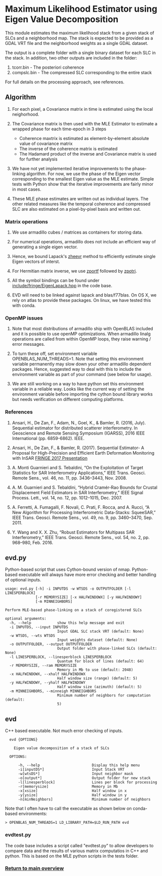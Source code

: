 # Maximum Likelihood Estimator using Eigen Value Decomposition

This module estimates the maximum likelihood stack from a given stack of SLCs and a neighborhood map. The stack is expected to be provided as a GDAL VRT file and the neighborhood weights as a single GDAL dataset. 

The output is a complete folder with a single binary dataset for each SLC in the stack. In addition, two other outputs are included in the folder:

1) tcorr.bin - The posteriori coherence
2) compslc.bin - The compressed SLC corresponding to the entire stack


For full details on the processing approach, see references.

## Algorithm

1. For each pixel, a Covariance matrix in time is estimated using the local neighorhood.

2. The Covariance matrix is then used with the MLE Estimator to estimate a wrapped phase for each time-epoch in 3 steps
    - Coherence maxtrix is estimated as element-by-element absolute value of covariance matrix
    - The inverse of the coherence matrix is estimated
    - The Hadamard product of the inverse and Covariance matrix is used for further analysis

3. We have not yet implemented iterative improvements to the phase-linking algorithm. For now, we use the phase of the Eigen vector corresponding to the smallest Eigen value as the MLE estimate. Simple tests with Python show that the iterative improvements are fairly minor in most cases.

4. These MLE phase estimates are written out as individual layers. The other related measures like the temporal coherence and compressed SLC are also estimated on a pixel-by-pixel basis and written out.


### Matrix operations

1. We use armadillo cubes / matrices as containers for storing data.

2. For numerical operations, armadillo does not include an efficient way of generating a single eigen vector.

3. Hence, we bound Lapack's [zheevr](http://www.netlib.org/lapack/explore-html/d9/dd2/zheevr_8f.html) method to efficiently estimate single Eigen vectors of interst. 

4. For Hermitian matrix inverse, we use [zportf](http://www.netlib.org/lapack/explore-3.1.1-html/zpotrf.f.html) followed by [zpotri](http://www.netlib.org/lapack/explore-3.1.1-html/zpotri.f.html).

5. All the symbol bindings can be found under [include/fringe/EigenLapack.hpp](../../../include/fringe/EigenLapack.hpp) in the code base. 

6. EVD will need to be linked against lapack and blas/f77blas. On OS X, we rely on atlas to provide these packages. On linux, we have tested this with conda. 


### OpenMP issues

1. Note that most distributions of armadillo ship with OpenBLAS included and it is possible to use openMP optimizations. When armadillo linalg operations are called from within OpenMP loops, they raise warning / error messages. 

2. To turn these off, set environment variable OPENBLAS_NUM_THREADS=1. Note that setting this environment variable permanently may slow down your other armadillo dependent packages. Hence, suggested way to deal with this to include the environment variable as part of your command (see below for usage).

3. We are still working on a way to have python set this environment variable in a reliable way. Looks like the current way of setting the environment variable before importing the cython bound library works but needs verification on different computing platforms.


### References

1. Ansari, H., De Zan, F., Adam, N., Goel, K., & Bamler, R. (2016, July). Sequential estimator for distributed scatterer interferometry. In Geoscience and Remote Sensing Symposium (IGARSS), 2016 IEEE International (pp. 6859-6862). IEEE.

2. Ansari, H., De Zan, F., & Bamler, R. (2017). Sequential Estimator- A Proposal for High-Precision and Efficient Earth Deformation Monitoring with InSAR [FRINGE 2017 Presentation](http://fringe2017.esa.int/files/presentation324.pdf) 

3. A. Monti Guarnieri and S. Tebaldini, “On the Exploitation of Target Statistics for SAR Interferometry Applications,” IEEE Trans. Geosci. Remote Sens., vol. 46, no. 11, pp. 3436–3443, Nov. 2008.

4. A. M. Guarnieri and S. Tebaldini, “Hybrid Cramér-Rao Bounds for Crustal Displacement Field Estimators in SAR Interferometry,” IEEE Signal Process. Lett., vol. 14, no. 12, pp. 1012–1015, Dec. 2007.

5. A. Ferretti, A. Fumagalli, F. Novali, C. Prati, F. Rocca, and A. Rucci, “A New Algorithm for Processing Interferometric Data-Stacks: SqueeSAR,” IEEE Trans. Geosci. Remote Sens., vol. 49, no. 9, pp. 3460–3470, Sep. 2011.

6. Y. Wang and X. X. Zhu, “Robust Estimators for Multipass SAR Interferometry,” IEEE Trans. Geosci. Remote Sens., vol. 54, no. 2, pp. 968–980, Feb. 2016.


## evd.py 

Python-based script that uses Cython-bound version of nmap.
Python-based executable will always have more error checking and better handling of optional inputs. 

```
usage: evd.py [-h] -i INPUTDS -w WTSDS -o OUTPUTFOLDER [-l LINESPERBLOCK]
              [-r MEMORYSIZE] [-x HALFWINDOWX] [-y HALFWINDOWY]
              [-m MINNEIGHBORS]

Perform MLE-based phase-linking on a stack of coregistered SLCs

optional arguments:
  -h, --help            show this help message and exit
  -i INPUTDS, --input INPUTDS
                        Input GDAL SLC stack VRT (default: None)
  -w WTSDS, --wts WTSDS
                        Input weights dataset (default: None)
  -o OUTPUTFOLDER, --output OUTPUTFOLDER
                        Output folder with phase-linked SLCs (default: None)
  -l LINESPERBLOCK, --linesperblock LINESPERBLOCK
                        Quantum for block of lines (default: 64)
  -r MEMORYSIZE, --ram MEMORYSIZE
                        Memory in Mb to use (default: 2048)
  -x HALFWINDOWX, --xhalf HALFWINDOWX
                        Half window size (range) (default: 5)
  -y HALFWINDOWY, --yhalf HALFWINDOWY
                        Half window size (azimuth) (default: 5)
  -m MINNEIGHBORS, --minneigh MINNEIGHBORS
                        Minimum number of neighbors for computation (default:
                        5)
```



## evd

C++ based executable. Not much error checking of inputs.

```
  evd {OPTIONS}

    Eigen value decomposition of a stack of SLCs

  OPTIONS:

      -h, --help                        Display this help menu
      -i[inputDS*]                      Input Stack VRT
      -w[wtsDS*]                        Input neighbor mask
      -o[output*]                       Output folder for new stack
      -l[linesperblock]                 Lines per block for processing
      -r[memorysize]                    Memory in Mb
      -x[xsize]                         Half window in x
      -y[ysize]                         Half window in y
      -n[minNeighbors]                  Minimum number of neighbors
```


Note that I often have to call the executable as shown below on conda-based environments:

```
> OPENBLAS_NUM_THREADS=1 LD_LIBRARY_PATH=$LD_RUN_PATH evd
```

### evdtest.py

The code base includes a script called "evdtest.py" to allow developers to compare data and the results of various matrix computatios in C++ and python. This is based on the MLE python scripts in the tests folder.


### [Return to main overview](../../../README.md)

